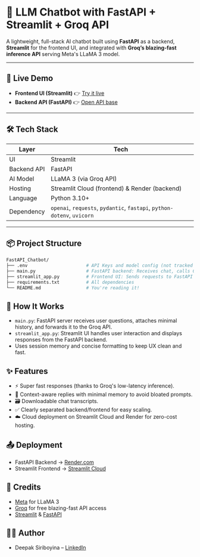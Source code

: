 # 🧠 LLM Chatbot with FastAPI + Streamlit + Groq API

A lightweight, full-stack AI chatbot built using **FastAPI** as a backend, **Streamlit** for the frontend UI, and integrated with **Groq’s blazing-fast inference API** serving Meta's LLaMA 3 model.

---

## 🚀 Live Demo

- **Frontend UI (Streamlit)** 👉 [Try it live](https://fastapi-app-groq-chatbot-cgqwslw2kbyed4bfdhr2tm.streamlit.app/)
- **Backend API (FastAPI)** 👉 [Open API base](https://fastapi-streamlit-groq-chatbot.onrender.com/)

---

## 🛠 Tech Stack

| Layer       | Tech         |
|-------------|--------------|
| UI          | Streamlit    |
| Backend API | FastAPI      |
| AI Model    | LLaMA 3 (via Groq API) |
| Hosting     | Streamlit Cloud (frontend) & Render (backend) |
| Language    | Python 3.10+ |
| Dependency  | `openai`, `requests`, `pydantic`, `fastapi`, `python-dotenv`, `uvicorn` |

---

## 📦 Project Structure

```bash
FastAPI_Chatbot/
├── .env                      # API Keys and model config (not tracked in Git)
├── main.py                   # FastAPI backend: Receives chat, calls Groq API
├── streamlit_app.py          # Frontend UI: Sends requests to FastAPI endpoint
├── requirements.txt          # All dependencies
└── README.md                 # You're reading it!
```


## 🧠 How It Works
- `main.py`: FastAPI server receives user questions, attaches minimal history, and forwards it to the Groq API.
- `streamlit_app.py`: Streamlit UI handles user interaction and displays responses from the FastAPI backend.
- Uses session memory and concise formatting to keep UX clean and fast.

## ✨ Features
- ⚡ Super fast responses (thanks to Groq's low-latency inference).
- 🧠 Context-aware replies with minimal memory to avoid bloated prompts.
- 🗃️ Downloadable chat transcripts.
- ✅ Clearly separated backend/frontend for easy scaling.
- ☁️ Cloud deployment on Streamlit Cloud and Render for zero-cost hosting.

## 📤 Deployment 
- FastAPI Backend → [Render.com](https://render.com/docs/deploy-fastapi/)
- Streamlit Frontend → [Streamlit Cloud](https://streamlit.io/cloud)

## 🙌 Credits
- [Meta](https://ai.meta.com/llama/) for LLaMA 3
- [Groq](https://groq.com/) for free blazing-fast API access
- [Streamlit](https://streamlit.io/) & [FastAPI](https://fastapi.tiangolo.com/)

## 🧑‍💻 Author
- Deepak Siriboyina – [LinkedIn](https://www.linkedin.com/in/deepak-siriboyina/)
